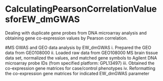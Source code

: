# CalculatingPearsonCorrelationValuesforEW_dmGWAS
Dealing with duplicate gene probes from DNA microarray analysis and obtaining gene co-expression values by Pearson correlation.


#MS GWAS and GEO data analysis by EW_dmGWAS
i.	Prepared the GEO data from GEO108000
ii.	Loaded raw data from GEO108000 MS brain tissue data set, normalized the values, and matched gene symbols to Agilent DNA microarray probe IDs (from specified platform: GPL13497)
iii.	Obtained the co-expression gene matrices for case/control phenotypes
iv.	Reformatting the co-expression gene matrices for indicated EW_dmGWAS parameter
